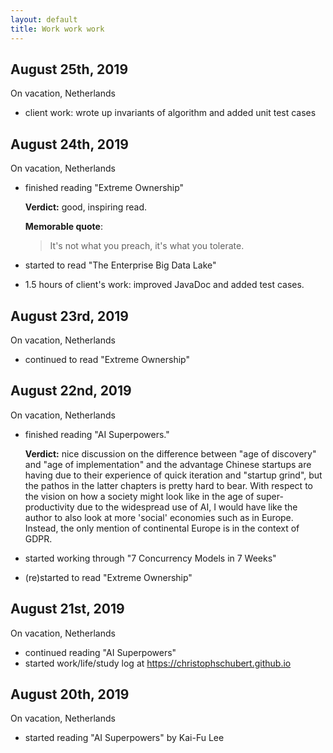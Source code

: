 ```yaml
---
layout: default
title: Work work work
---
```


## August 25th, 2019

On vacation, Netherlands

- client work: wrote up invariants of algorithm and added unit test cases

## August 24th, 2019

On vacation, Netherlands

- finished reading "Extreme Ownership"

	**Verdict:** good, inspiring read.

	**Memorable quote**:
	> It's not what you preach, it's what you tolerate.

- started to read "The Enterprise Big Data Lake"
- 1.5 hours of client's work: improved JavaDoc and added test cases.

## August 23rd, 2019

On vacation, Netherlands

- continued to read "Extreme Ownership"

## August 22nd, 2019

On vacation, Netherlands

- finished reading "AI Superpowers."

	**Verdict:** nice discussion on the difference between "age of discovery" and "age of implementation" and the advantage Chinese startups are having due to their experience of quick iteration and "startup grind", but the pathos in the latter chapters is pretty hard to bear. With respect to the vision on how a society might look like in the age of super-productivity due to the widespread use of AI, I would have like the author to also look at more 'social' economies such as in Europe. Instead, the only mention of continental Europe is in the context of GDPR.
- started working through "7 Concurrency Models in 7 Weeks"
- (re)started to read "Extreme Ownership"

## August 21st, 2019

On vacation, Netherlands

- continued reading "AI Superpowers"
- started work/life/study log at https://christophschubert.github.io

## August 20th, 2019

On vacation, Netherlands

-  started reading "AI Superpowers" by Kai-Fu Lee
